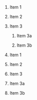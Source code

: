 1. Item 1

2. Item 2

3. Item 3

   1. Item 3a

   2. Item 3b

1.	Item 1
2.	Item 2
3.	Item 3 
0.	Item 3a
1.	Item 3b
